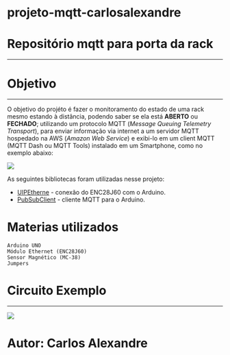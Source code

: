 # projeto-mqtt-carlosalexandre

# Repositório mqtt para porta da rack
---
# Objetivo
---
O objetivo do projéto é fazer o monitoramento do estado de uma rack mesmo estando à distância, podendo saber se ela está **ABERTO** ou **FECHADO**; utilizando um protocolo MQTT (*Message* *Queuing* *Telemetry* *Transport*), para enviar informação via internet a um servidor MQTT hospedado na AWS (*Amazon* *Web* *Service*) e exibi-lo em um client MQTT (MQTT Dash ou MQTT Tools) instalado em um Smartphone, como no exemplo abaixo:

![](https://camo.githubusercontent.com/7beef2d4780d87a603d7de49b2da0467c8537dff96575b628a04bd4010ebb1cc/68747470733a2f2f692e696d6775722e636f6d2f4d576870586b562e706e67)

As seguintes bibliotecas foram utilizadas nesse projeto:
* [UIPEtherne](https://github.com/UIPEthernet/UIPEthernet) - conexão do ENC28J60 com o Arduino.
* [PubSubClient](https://github.com/knolleary/pubsubclient) - cliente MQTT para o Arduino.
# Materias utilizados
```
Arduino UNO
Módulo Ethernet (ENC28J60)
Sensor Magnético (MC-38)
Jumpers
```
# Circuito Exemplo
---
![](https://camo.githubusercontent.com/ad1da211b35b60b23fb095a64e76dc6504d0c3229e853bd82a69a4d5d27bbb88/68747470733a2f2f692e696d6775722e636f6d2f594947477453472e706e67)

# Autor: Carlos Alexandre
